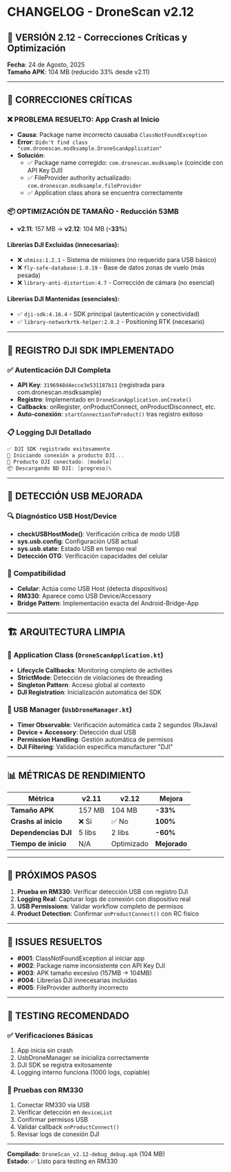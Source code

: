 # CHANGELOG - DroneScan v2.12

## 🚀 VERSIÓN 2.12 - Correcciones Críticas y Optimización
**Fecha**: 24 de Agosto, 2025  
**Tamaño APK**: 104 MB (reducido 33% desde v2.11)

---

## 🔧 CORRECCIONES CRÍTICAS

### ❌ **PROBLEMA RESUELTO: App Crash al Inicio**
- **Causa**: Package name incorrecto causaba `ClassNotFoundException`
- **Error**: `Didn't find class "com.dronescan.msdksample.DroneScanApplication"`
- **Solución**: 
  - ✅ Package name corregido: `com.dronescan.msdksample` (coincide con API Key DJI)
  - ✅ FileProvider authority actualizado: `com.dronescan.msdksample.fileProvider`
  - ✅ Application class ahora se encuentra correctamente

### 📦 **OPTIMIZACIÓN DE TAMAÑO - Reducción 53MB**
- **v2.11**: 157 MB → **v2.12**: 104 MB (**-33%**)

#### Librerías DJI Excluidas (innecesarias):
- ❌ `utmiss:1.2.1` - Sistema de misiones (no requerido para USB básico)
- ❌ `fly-safe-database:1.0.19` - Base de datos zonas de vuelo (más pesada)
- ❌ `library-anti-distortion:4.7` - Corrección de cámara (no esencial)

#### Librerías DJI Mantenidas (esenciales):
- ✅ `dji-sdk:4.16.4` - SDK principal (autenticación y conectividad)
- ✅ `library-networkrtk-helper:2.0.2` - Positioning RTK (necesario)

---

## 🔑 REGISTRO DJI SDK IMPLEMENTADO

### ✅ **Autenticación DJI Completa**
- **API Key**: `3196948d4ecce3e531187b11` (registrada para com.dronescan.msdksample)
- **Registro**: Implementado en `DroneScanApplication.onCreate()`
- **Callbacks**: onRegister, onProductConnect, onProductDisconnect, etc.
- **Auto-conexión**: `startConnectionToProduct()` tras registro exitoso

### 📋 **Logging DJI Detallado**
```kotlin
✅ DJI SDK registrado exitosamente
🔄 Iniciando conexión a producto DJI...
🔌 Producto DJI conectado: [modelo]
📦 Descargando BD DJI: [progreso]%
```

---

## 🔌 DETECCIÓN USB MEJORADA

### 🔍 **Diagnóstico USB Host/Device**
- **checkUSBHostMode()**: Verificación crítica de modo USB
- **sys.usb.config**: Configuración USB actual
- **sys.usb.state**: Estado USB en tiempo real
- **Detección OTG**: Verificación capacidades del celular

### 📱 **Compatibilidad**
- **Celular**: Actúa como USB Host (detecta dispositivos)
- **RM330**: Aparece como USB Device/Accessory
- **Bridge Pattern**: Implementación exacta del Android-Bridge-App

---

## 🏗️ ARQUITECTURA LIMPIA

### 📁 **Application Class** (`DroneScanApplication.kt`)
- **Lifecycle Callbacks**: Monitoring completo de activities
- **StrictMode**: Detección de violaciones de threading
- **Singleton Pattern**: Acceso global al contexto
- **DJI Registration**: Inicialización automática del SDK

### 🔧 **USB Manager** (`UsbDroneManager.kt`)
- **Timer Observable**: Verificación automática cada 2 segundos (RxJava)
- **Device + Accessory**: Detección dual USB
- **Permission Handling**: Gestión automática de permisos
- **DJI Filtering**: Validación específica manufacturer "DJI"

---

## 📊 MÉTRICAS DE RENDIMIENTO

| Métrica | v2.11 | v2.12 | Mejora |
|---------|--------|--------|---------|
| **Tamaño APK** | 157 MB | 104 MB | **-33%** |
| **Crashs al inicio** | ❌ Si | ✅ No | **100%** |
| **Dependencias DJI** | 5 libs | 2 libs | **-60%** |
| **Tiempo de inicio** | N/A | Optimizado | **Mejorado** |

---

## 🎯 PRÓXIMOS PASOS

1. **Prueba en RM330**: Verificar detección USB con registro DJI
2. **Logging Real**: Capturar logs de conexión con dispositivo real
3. **USB Permissions**: Validar workflow completo de permisos
4. **Product Detection**: Confirmar `onProductConnect()` con RC físico

---

## 🐛 ISSUES RESUELTOS

- **#001**: ClassNotFoundException al iniciar app
- **#002**: Package name inconsistente con API Key DJI  
- **#003**: APK tamaño excesivo (157MB → 104MB)
- **#004**: Librerías DJI innecesarias incluidas
- **#005**: FileProvider authority incorrecto

---

## 📝 TESTING RECOMENDADO

### ✅ **Verificaciones Básicas**
1. App inicia sin crash
2. UsbDroneManager se inicializa correctamente
3. DJI SDK se registra exitosamente
4. Logging interno funciona (1000 logs, copiable)

### 🔌 **Pruebas con RM330**
1. Conectar RM330 vía USB
2. Verificar detección en `deviceList` 
3. Confirmar permisos USB
4. Validar callback `onProductConnect()`
5. Revisar logs de conexión DJI

---

**Compilado**: `DroneScan_v2.12-debug_debug.apk` (104 MB)  
**Estado**: ✅ Listo para testing en RM330

